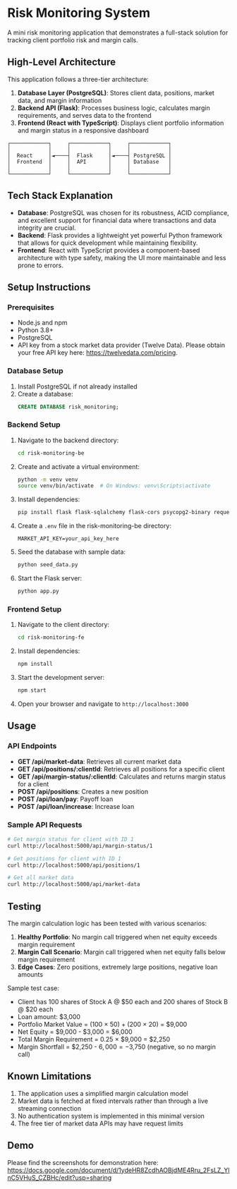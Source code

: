 # Risk Monitoring System

A mini risk monitoring application that demonstrates a full-stack solution for tracking client portfolio risk and margin calls.

## High-Level Architecture

This application follows a three-tier architecture:

1. **Database Layer (PostgreSQL)**: Stores client data, positions, market data, and margin information
2. **Backend API (Flask)**: Processes business logic, calculates margin requirements, and serves data to the frontend
3. **Frontend (React with TypeScript)**: Displays client portfolio information and margin status in a responsive dashboard

```
┌────────────┐     ┌────────────┐     ┌────────────┐
│            │     │            │     │            │
│  React     │◄────┤  Flask     │◄────┤ PostgreSQL │
│  Frontend  │     │  API       │     │ Database   │
│            │     │            │     │            │
└────────────┘     └────────────┘     └────────────┘
```

## Tech Stack Explanation

- **Database**: PostgreSQL was chosen for its robustness, ACID compliance, and excellent support for financial data where transactions and data integrity are crucial.
- **Backend**: Flask provides a lightweight yet powerful Python framework that allows for quick development while maintaining flexibility.
- **Frontend**: React with TypeScript provides a component-based architecture with type safety, making the UI more maintainable and less prone to errors.

## Setup Instructions

### Prerequisites

- Node.js and npm
- Python 3.8+
- PostgreSQL
- API key from a stock market data provider (Twelve Data). Please obtain your free API key here: https://twelvedata.com/pricing.

### Database Setup

1. Install PostgreSQL if not already installed
2. Create a database:
   ```sql
   CREATE DATABASE risk_monitoring;
   ```

### Backend Setup

1. Navigate to the backend directory:
   ```bash
   cd risk-monitoring-be
   ```

2. Create and activate a virtual environment:
   ```bash
   python -m venv venv
   source venv/bin/activate  # On Windows: venv\Scripts\activate
   ```

3. Install dependencies:
   ```bash
   pip install flask flask-sqlalchemy flask-cors psycopg2-binary requests python-dotenv
   ```

4. Create a `.env` file in the risk-monitoring-be directory:
   ```
   MARKET_API_KEY=your_api_key_here
   ```

5. Seed the database with sample data:
   ```bash
   python seed_data.py
   ```

6. Start the Flask server:
   ```bash
   python app.py
   ```

### Frontend Setup

1. Navigate to the client directory:
   ```bash
   cd risk-monitoring-fe
   ```

2. Install dependencies:
   ```bash
   npm install
   ```

3. Start the development server:
   ```bash
   npm start
   ```

4. Open your browser and navigate to `http://localhost:3000`

## Usage

### API Endpoints

- **GET /api/market-data**: Retrieves all current market data
- **GET /api/positions/:clientId**: Retrieves all positions for a specific client
- **GET /api/margin-status/:clientId**: Calculates and returns margin status for a client
- **POST /api/positions**: Creates a new position
- **POST /api/loan/pay**: Payoff loan
- **POST /api/loan/increase**: Increase loan

### Sample API Requests

```bash
# Get margin status for client with ID 1
curl http://localhost:5000/api/margin-status/1

# Get positions for client with ID 1
curl http://localhost:5000/api/positions/1

# Get all market data
curl http://localhost:5000/api/market-data
```

## Testing

The margin calculation logic has been tested with various scenarios:

1. **Healthy Portfolio**: No margin call triggered when net equity exceeds margin requirement
2. **Margin Call Scenario**: Margin call triggered when net equity falls below margin requirement
3. **Edge Cases**: Zero positions, extremely large positions, negative loan amounts

Sample test case:
- Client has 100 shares of Stock A @ $50 each and 200 shares of Stock B @ $20 each
- Loan amount: $3,000
- Portfolio Market Value = (100 × 50) + (200 × 20) = $9,000
- Net Equity = $9,000 - $3,000 = $6,000
- Total Margin Requirement = 0.25 × $9,000 = $2,250
- Margin Shortfall = $2,250 - $6,000 = -$3,750 (negative, so no margin call)

## Known Limitations

1. The application uses a simplified margin calculation model
2. Market data is fetched at fixed intervals rather than through a live streaming connection
3. No authentication system is implemented in this minimal version
4. The free tier of market data APIs may have request limits

## Demo
Please find the screenshots for demonstration here: https://docs.google.com/document/d/1ydeHR8ZcdhAOBjdME4Rru_2FsLZ_YlnC5VHuS_CZBHc/edit?usp=sharing